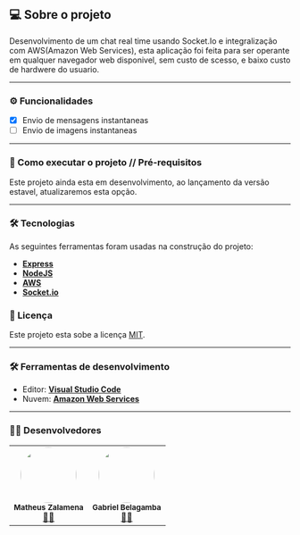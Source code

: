 ## 💻 Sobre o projeto

Desenvolvimento de um chat real time usando Socket.Io e integralização com AWS(Amazon Web Services), esta aplicação foi feita para ser operante em qualquer navegador web disponivel, sem custo de scesso, e baixo custo de hardwere do usuario. 

---


### ⚙️ Funcionalidades

- [x] Envio de mensagens instantaneas 
- [ ] Envio de imagens instantaneas 

---


### 🚀 Como executar o projeto // Pré-requisitos

Este projeto ainda esta em desenvolvimento, ao lançamento da versão estavel, atualizaremos esta opção. 


---



### 🛠 Tecnologias

As seguintes ferramentas foram usadas na construção do projeto:

-   **[Express](https://expressjs.com/)**
-   **[NodeJS](https://nodejs.org/en/)**
-   **[AWS](https://aws.amazon.com/pt/)**
-   **[Socket.io](https://socket.io/#examples)**


### 📝 Licença

Este projeto esta sobe a licença [MIT](./LICENSE).

---



### 🛠 Ferramentas de desenvolvimento

-   Editor:  **[Visual Studio Code](https://code.visualstudio.com/)** 
-   Nuvem:   **[Amazon Web Services ](https://aws.amazon.com/pt/?nc2=h_lg)** 

---


### 👨‍💻 Desenvolvedores

<table>
  <tr>
    <td align="center"><img style="border-radius: 50%;" src="https://avatars2.githubusercontent.com/u/48697859?v=4" width="100px;" alt=""/><br /><sub><b>Matheus Zalamena</b></sub></a><br /><a  href="https://github.com/Matheuszl"> 👨‍🚀 </a></td>
    <td align="center"><img style="border-radius: 50%;" src="https://avatars2.githubusercontent.com/u/37555174?v=4" width="100px;" alt=""/><br /><sub><b>Gabriel Belagamba</b></sub></a><br /><a  href="https://github.com/151152563"> 👨‍🚀 </a></td>
    
  </tr>
</table>

